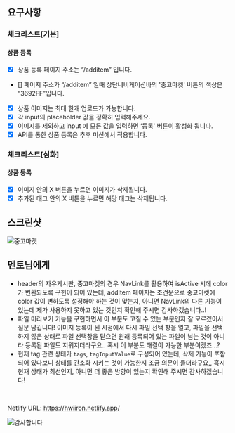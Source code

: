 ## 요구사항

### 체크리스트[기본]

#### 상품 등록

- [x] 상품 등록 페이지 주소는 “/additem” 입니다.
- [] 페이지 주소가 “/additem” 일때 상단네비게이션바의 '중고마켓' 버튼의 색상은 “3692FF”입니다.
- [x] 상품 이미지는 최대 한개 업로드가 가능합니다.
- [x] 각 input의 placeholder 값을 정확히 입력해주세요.
- [x] 이미지를 제외하고 input 에 모든 값을 입력하면 ‘등록' 버튼이 활성화 됩니다.
- [x] API를 통한 상품 등록은 추후 미션에서 적용합니다.

### 체크리스트[심화]

#### 상품 등록

- [x] 이미지 안의 X 버튼을 누르면 이미지가 삭제됩니다.
- [x] 추가된 태그 안의 X 버튼을 누르면 해당 태그는 삭제됩니다.

## 스크린샷

![중고마켓](https://hwiiron.netlify.app/Sprint6Mission.jpg)

## 멘토님에게

- header의 자유게시판, 중고마켓의 경우 NavLink를 활용하여 isActive 시에 color가 변환되도록 구현이 되어 있는데, addItem 페이지는 조건문으로 중고마켓에 color 값이 변하도록 설정해야 하는 것이 맞는지, 아니면 NavLink의 다른 기능이 있는데 제가 사용하지 못하고 있는 것인지 확인해 주시면 감사하겠습니다..!
- 파일 미리보기 기능을 구현하면서 이 부분도 고칠 수 있는 부분인지 잘 모르겠어서 질문 남깁니다! 이미지 등록이 된 시점에서 다시 파일 선택 창을 열고, 파일을 선택하지 않은 상태로 파일 선택창을 닫으면 원래 등록되어 있는 파일이 남는 것이 아니라 등록된 파일도 지워지더라구요.. 혹시 이 부분도 해결이 가능한 부분이겠죠...?
- 현재 tag 관련 상태가 `tags`, `tagInputValue`로 구성되어 있는데, 삭제 기능이 포함되어 있다보니 상태를 간소화 시키는 것이 가능한지 조금 의문이 들더라구요,, 혹시 현재 상태가 최선인지, 아니면 더 좋은 방향이 있는지 확인해 주시면 감사하겠습니다!

<br>

Netlify URL: https://hwiiron.netlify.app/

![감사합니다](<https://www.gangnam.go.kr/etc/event/emoticon_contest/20210915/image/01/1(11).gif>)
